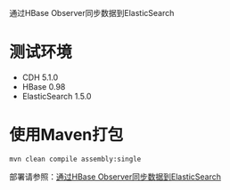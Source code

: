通过HBase Observer同步数据到ElasticSearch

# 测试环境

- CDH 5.1.0
- HBase 0.98
- ElasticSearch 1.5.0

# 使用Maven打包

```
mvn clean compile assembly:single
```

部署请参照：[通过HBase Observer同步数据到ElasticSearch](http://guoze.me/2015/04/23/hbase-observer-sync-elasticsearch/)